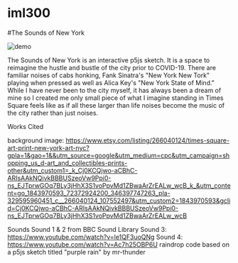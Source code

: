 # iml300 
#The Sounds of New York

![demo]()

The Sounds of New York is an interactive p5js sketch. It is a space to reimagine the hustle and bustle of the city prior to COVID-19. There are familiar noises of cabs honking, Fank Sinatra's "New York New Tork" playing when pressed as well as Alica Key's "New York State of Mind." While I have never been to the city myself, it has always been a dream of mine so I created me only small piece of what I imagine standing in Times Square feels like as if all these larger than life noises become the music of the city rather than just noises.

Works Cited

background image: https://www.etsy.com/listing/266040124/times-square-art-print-new-york-art-nyc?gpla=1&gao=1&&utm_source=google&utm_medium=cpc&utm_campaign=shopping_us_d-art_and_collectibles-prints-other&utm_custom1=_k_Cj0KCQjwo-aCBhC-ARIsAAkNQivkBBBUSzeoVw9Ppi0-ns_EJTprwGOq7BLy3jHhX3S1voPpvMd1ZBwaArZrEALw_wcB_k_&utm_content=go_1843970593_72372924200_346397747263_pla-329595960451_c__266040124_107552497&utm_custom2=1843970593&gclid=Cj0KCQjwo-aCBhC-ARIsAAkNQivkBBBUSzeoVw9Ppi0-ns_EJTprwGOq7BLy3jHhX3S1voPpvMd1ZBwaArZrEALw_wcB

Sounds
  Sound 1 & 2 from BBC Sound Library
  Sound 3: https://www.youtube.com/watch?v=le1QF3uoQNg Sound 4: https://www.youtube.com/watch?v=Ac7h25OBP6U
  raindrop code based on a p5js sketch titled "purple rain" by mr-thunder
  
